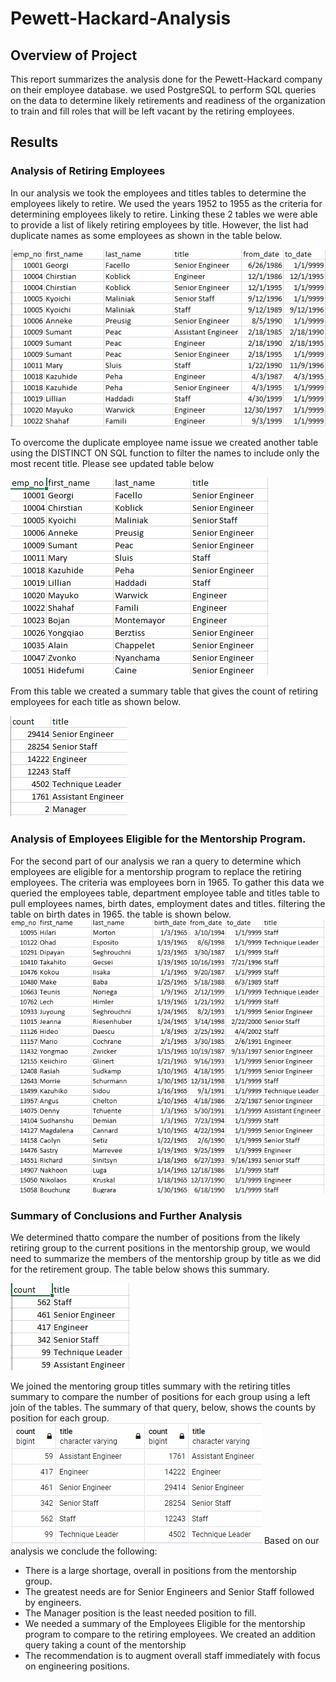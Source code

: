 # Pewett-Hackard-Analysis

## Overview of Project
This report summarizes the analysis done for the Pewett-Hackard company on their employee database.  we used PostgreSQL to perform SQL queries on the data to determine likely retirements and readiness of the organization to train and fill roles that will be left vacant by the retiring employees.

## Results

### Analysis of Retiring Employees
In our analysis we took the employees and titles tables to determine the employees likely to retire.  We used the years 1952 to 1955 as the criteria for determining employees likely to retire.  Linking these 2 tables we were able to provide a list of likely retiring employees by title.  However, the list had duplicate names as some employees as shown in the table below.

![image_name](https://github.com/jbates2549/Pewett-Hackard-Analysis/blob/main/retirement_titles.PNG)

To overcome the duplicate employee name issue we created another table using the DISTINCT ON SQL function to filter the names to include only the most recent title.  Please see updated table below

![image name](https://github.com/jbates2549/Pewett-Hackard-Analysis/blob/main/unique_titles.PNG)

From this table we created a summary table that gives the count of retiring employees for each title as shown below.

![image name](https://github.com/jbates2549/Pewett-Hackard-Analysis/blob/main/retiring_titles.PNG)

### Analysis of Employees Eligible for the Mentorship Program.

For the second part of our analysis we ran a query to determine which employees are eligible for a mentorship program to replace the retiring employees.  The criteria was employees born in 1965.  To gather this data we queried the employees table, department employee table and titles table to pull employees names, birth dates, employment dates and titles.  filtering the table on birth dates in 1965.  the table is shown below.
![image name](https://github.com/jbates2549/Pewett-Hackard-Analysis/blob/main/mentorship_eligibility.PNG)

### Summary of Conclusions and Further Analysis
We determined thatto compare the number of positions from the likely retiring group to the current positions in the mentorship group, we would need to summarize the members of the mentorship group by title as we did for the retirement group.  The table below shows this summary. 

![image name](https://github.com/jbates2549/Pewett-Hackard-Analysis/blob/main/mentoring_titles.PNG)

We joined the mentoring group titles summary with the retiring titles summary to compare the number of positions for each group using a left join of the tables.  The summary of that query, below, shows the counts by position for each group.
![image name](https://github.com/jbates2549/Pewett-Hackard-Analysis/blob/main/combined_title.PNG)
Based on our analysis we conclude the following:
* There is a large shortage, overall in positions from the mentorship group.
* The greatest needs are for Senior Engineers and Senior Staff followed by engineers.
* The Manager position is the least needed position to fill.
* We needed a summary of the Employees Eligible for the mentorship program to compare to the retiring employees.  We created an addition query taking a count of the mentorship 
* The recommendation is to augment overall staff immediately with focus on engineering positions.
